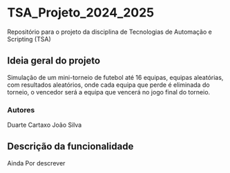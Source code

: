 # TSA_Projeto_2024_2025
Repositório para o projeto da disciplina de Tecnologias de Automação e Scripting (TSA)

## Ideia geral do projeto
Simulação de um mini-torneio de futebol até 16 equipas, equipas aleatórias, com resultados aleatórios, onde cada equipa que perde é eliminada do torneio, o vencedor será a equipa que vencerá no jogo final do torneio.

### Autores
Duarte Cartaxo
João Silva


## Descrição da funcionalidade
Ainda Por descrever
